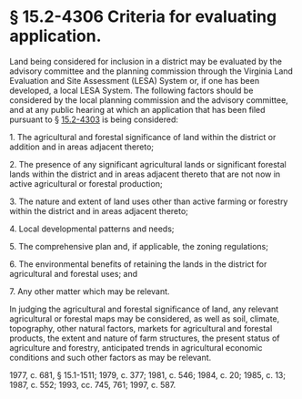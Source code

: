 # § 15.2-4306 Criteria for evaluating application.

<p>Land being considered for inclusion in a district may be evaluated by the advisory committee and the planning commission through the Virginia Land Evaluation and Site Assessment (LESA) System or, if one has been developed, a local LESA System. The following factors should be considered by the local planning commission and the advisory committee, and at any public hearing at which an application that has been filed pursuant to § <a href='http://law.lis.virginia.gov/vacode/15.2-4303/'>15.2-4303</a> is being considered:</p><p>1. The agricultural and forestal significance of land within the district or addition and in areas adjacent thereto;</p><p>2. The presence of any significant agricultural lands or significant forestal lands within the district and in areas adjacent thereto that are not now in active agricultural or forestal production;</p><p>3. The nature and extent of land uses other than active farming or forestry within the district and in areas adjacent thereto;</p><p>4. Local developmental patterns and needs;</p><p>5. The comprehensive plan and, if applicable, the zoning regulations;</p><p>6. The environmental benefits of retaining the lands in the district for agricultural and forestal uses; and</p><p>7. Any other matter which may be relevant.</p><p>In judging the agricultural and forestal significance of land, any relevant agricultural or forestal maps may be considered, as well as soil, climate, topography, other natural factors, markets for agricultural and forestal products, the extent and nature of farm structures, the present status of agriculture and forestry, anticipated trends in agricultural economic conditions and such other factors as may be relevant.</p><p>1977, c. 681, § 15.1-1511; 1979, c. 377; 1981, c. 546; 1984, c. 20; 1985, c. 13; 1987, c. 552; 1993, cc. 745, 761; 1997, c. 587.</p>